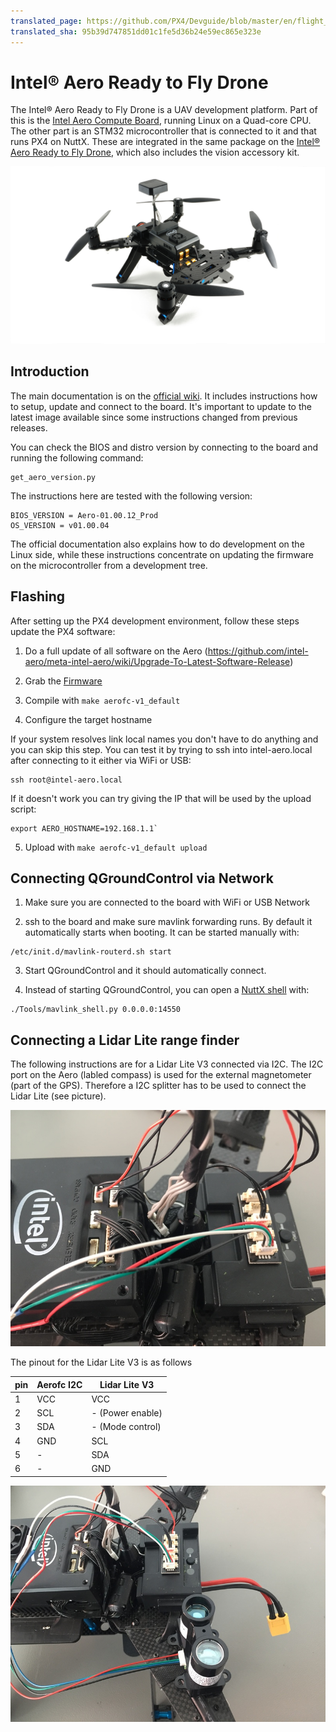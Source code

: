 ```yaml
---
translated_page: https://github.com/PX4/Devguide/blob/master/en/flight_controller/intel_aero.md
translated_sha: 95b39d747851dd01c1fe5d36b24e59ec865e323e
---
```


# Intel® Aero Ready to Fly Drone

The Intel® Aero Ready to Fly Drone is a UAV development platform. Part of this is the [Intel Aero
Compute Board](https://software.intel.com/en-us/aero/dev-kit), running Linux on
a Quad-core CPU. The other part is an STM32 microcontroller that is connected
to it and that runs PX4 on NuttX. These are integrated in the same package on
the [Intel® Aero Ready to Fly Drone](https://software.intel.com/en-us/aero/drone-dev-kit), which also includes
the vision accessory kit.


![](../../assets/hardware/hardware-intel-aero-rtf.jpg)

## Introduction

The main documentation is on the [official wiki](https://github.com/intel-aero/meta-intel-aero/wiki). It includes instructions how to setup, update and connect to the board. It's important to update to the latest image available since some instructions changed from previous releases.

You can check the BIOS and distro version by connecting to the board and running the following command:

```
get_aero_version.py
```

The instructions here are tested with the following version:

```
BIOS_VERSION = Aero-01.00.12_Prod
OS_VERSION = v01.00.04
```

The official documentation also explains how to do development on the Linux side, while these instructions concentrate on updating the firmware on the microcontroller from a development tree.

## Flashing

After setting up the PX4 development environment, follow these steps update the PX4 software:

1. Do a full update of all software on the Aero (https://github.com/intel-aero/meta-intel-aero/wiki/Upgrade-To-Latest-Software-Release)

2. Grab the [Firmware](https://github.com/PX4/Firmware)

3. Compile with `make aerofc-v1_default`

4. Configure the target hostname

If your system resolves link local names you don't have to do anything and you can skip this step. You can test it by trying to ssh into intel-aero.local after connecting to it either via WiFi or USB:

```
ssh root@intel-aero.local
```

If it doesn't work you can try giving the IP that will be used by the upload script:

```
export AERO_HOSTNAME=192.168.1.1`
```

5. Upload with  `make aerofc-v1_default upload`


## Connecting QGroundControl via Network

1. Make sure you are connected to the board with WiFi or USB Network

2. ssh to the board and make sure mavlink forwarding runs. By default it automatically starts when booting. It can be started manually with:
```
/etc/init.d/mavlink-routerd.sh start
```

3. Start QGroundControl and it should automatically connect.

4. Instead of starting QGroundControl, you can open a [NuttX shell](../debug/system_console.md#mavlink-shell) with:
```
./Tools/mavlink_shell.py 0.0.0.0:14550
```

## Connecting a Lidar Lite range finder

The following instructions are for a Lidar Lite V3 connected via I2C. The I2C port on the Aero (labled compass) is used for the external magnetometer (part of the GPS). Therefore a I2C splitter has to be used to connect the Lidar Lite (see picture).

![](../../assets/hardware/Aero_I2C_splitter.JPG)

The pinout for the Lidar Lite V3 is as follows

| pin | Aerofc I2C | Lidar Lite V3    |
| --- | ---------- | ---------------- |
| 1   | VCC        | VCC              |
| 2   | SCL        | - (Power enable) |
| 3   | SDA        | - (Mode control) |
| 4   | GND        | SCL              |
| 5   | -          | SDA              |
| 6   | -          | GND              |

![](../../assets/hardware/Aero_LidarLite.JPG)
